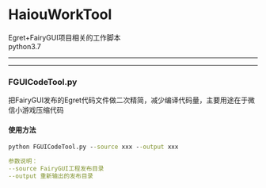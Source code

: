 # HaiouWorkTool  
Egret+FairyGUI项目相关的工作脚本  
python3.7  

----
----

### FGUICodeTool.py
把FairyGUI发布的Egret代码文件做二次精简，减少编译代码量，主要用途在于微信小游戏压缩代码
#### 使用方法
```cmd
python FGUICodeTool.py --source xxx --output xxx
```
```yaml
参数说明：
--source FairyGUI工程发布目录
--output 重新输出的发布目录
```